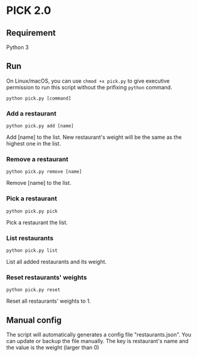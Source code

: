 PICK 2.0
========

## Requirement
Python 3

## Run
On Linux/macOS, you can use `chmod +x pick.py` to give executive permission
to run this script without the prifixing `python` command.

```
python pick.py [command]
```

### Add a restaurant
```
python pick.py add [name]
```
Add [name] to the list. New restaurant's weight will be the same as the highest one in the list.

### Remove a restaurant
```
python pick.py remove [name]
```
Remove [name] to the list.

### Pick a restaurant
```
python pick.py pick
```
Pick a restaurant the list.

### List restaurants
```
python pick.py list
```
List all added restaurants and its weight.

### Reset restaurants' weights
```
python pick.py reset
```
Reset all restaurants' weights to 1.

## Manual config
The script will automatically generates a config file "restaurants.json". You can update or backup the file manually. The key is restaurant's name and the value is the weight (larger than 0)
